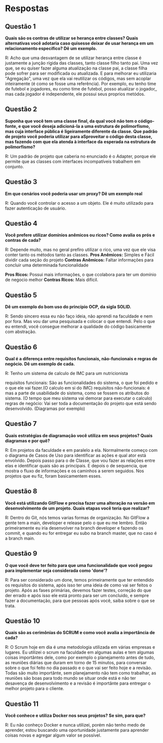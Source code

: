 # Respostas  

## Questão 1

**Quais são os contras de utilizar se herança entre classes? Quais alternativas você adotaria caso quisesse deixar de usar herança em um relacionamento específico? Dê um exemplo.**

R: Acho que uma desvantagem de se utilizar herança entre classe é justamente a junção rígida das classes, tanto classe filho tanto pai.
Uma vez que, se eu quiser fazer alguma atualização na classe pai, a classe filha pode sofrer para ser modificada ou atualizada. E para melhorar 
eu utilizaria "Agregação", uma vez que ela vai reutilizar os códigos, mas sem acoplar inteiramente (é como se fosse uma referência). Por exemplo, eu tenho time de futebol
e jogadores, eu como time de futebol, posso atualizar o jogador,, mas cada jogador é independente, ele possui seus proprios metódos.


## Questão 2

**Suponha que você tem uma classe final, da qual você não tem o código-fonte, e que você deseja adicioná-la a uma estrutura de polimorfismo, mas cuja interface pública é**
**ligeiramente diferente da classe. Que padrão de projeto você poderia utilizar para aSproveitar o código desta classe, mas fazendo com que ela atenda à interface da**
**esperada na estrutura de polimorfismo?**

R: Um padrão de projeto que caberia no enunciado é o Adapter, porque ele permite que as classes com interfaces incompatíveis trabalhem em conjunto.

## Questão 3

**Em que cenários você poderia usar um proxy? Dê um exemplo real**

R: Quando você controlar o acesso a um objeto. Ele é muito utilizado para fazer autenticação de usuário.

## Questão 4

**Você prefere utilizar domínios anêmicos ou ricos? Como avalia os prós e contras de cada?**

R: Depende muito, mas no geral prefiro utilizar o rico, uma vez que ele visa conter tanto os métodos tanto as classes.
**Pros Anêmicos:** Simples e Fácil dividir cada seção do projeto 
**Contras Anêmicos:** Faltar informações para concluir uma determinada funcionalidade

**Pros Ricos:** Possui mais informações, o que ccolabora para ter um domínio de negocio melhor 
**Contras Ricos:** Mais difícil.

## Questão 5

**Dê um exemplo do bom uso do princípio OCP, da sigla SOLID.**

R: Sendo sincero essa eu não faço ideia, não aprendi na faculdade e nem por fora. Mas vou dar uma pesquisada e colocar o que entendi. 
Pelo o que eu entendi, você consegue melhorar a qualidade do código basicamente com abstração.

## Questão 6

**Qual é a diferença entre requisitos funcionais, não-funcionais e regras de negócio. Dê um exemplo de cada.**

R: Tenho um sistema de calculo de IMC para um nutricionista

   requisitos funcionais: São as funcionalidades do sistema, o que foi pedido e o que ele vai fazer.(O calculo em si do IMC)
   requisitos não-funcionais: é mas a parte de usabilidade do sistema, como se fossem os atributos do sistema. (O tempo que meu sistema vai demorar para executar o calculo)
   regras de negócio: Vai ser toda a documentação do projeto que está sendo desenvolvido. (Diagramas por exemplo)

## Questão 7

**Quais estratégias de diagramação você utiliza em seus projetos? Quais diagramas e por quê?**

R: Em projetos da faculdade e em paralelo a ela. Normalmente começo com o diagrama de Casos de Uso para identificar as ações e qual ator está envolvido. Depois passo 
para o de Classe, que vou fazer as relações entre elas e identificar quais são as principais. E depois o de sequencia, que mostra o fluxo de informações e os caminhos a serem seguidos. Nos projetos que eu fiz, foram basicamentem esses.

## Questão 8

**Você está utilizando GitFlow e precisa fazer uma alteração na versão em desenvolvimento de um projeto. Quais etapas você teria que realizar?**

R: Dentro do Git, nós temos varias formas de organização. No GitFlow a gente tem a main, developer e release pelo o que eu me lembro. Então primeiramente eu iria desenvolver na branch developer e fazendo os commit, e quando eu for entregar eu subo na branch master, que no caso é a branch main.

## Questão 9

**O que você deve ter feito para que uma funcionalidade que você pegou para implementar seja considerada como 'done'?**

R: Para ser considerado um done, temos primeiramente que ter entendido os requisitos do sistema, após isso ter uma ideia de como vai ser feitos o projeto. Após as fases primárias, devemos fazer testes, correção do que der errado e  após isso ele está pronto para ser um concluido, e sempre fazer a documentação, para que pessoas após você, saiba sobre o que se trata.

## Questão 10

**Quais são as cerimônias do SCRUM e como você avalia a importância de cada?**

R: O Scrum hoje em dia é uma metodologia utilizada em várias empresas e lugares. Eu utilizei o scrum na faculdade em algumas aulas e tem algumas coisas importântes dele, como por exemplo o planejamento antes de tudo, as reuniões diárias que duram em torno de 15 minutos, para conversar  sobre o que foi feito no dia passado e o que vai ser feito hoje e a revisão. Todas são muito importânte, sem planejamento não tem como trabalhar, as reuniões são boas para todo mundo se situar onde está e não ter desavença de desenvolvimento e a revisão é importânte para entregar o melhor projeto para o cliente.

## Questão 11

**Você conhece e utiliza Docker nos seus projetos? Se sim, para que?**

R: Eu não conheço Docker e nunca utilizei, porém não tenho medo de aprender, estou buscando uma oportunidade justamente para aprender coisas novas e agregar algum valor se possível.
